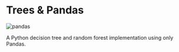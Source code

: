 # Trees & Pandas

![pandas](https://github.com/jlnthms/numpy-neural-network/assets/74052135/5bf52fd8-fe0c-45ec-b96c-c32db56ae38b)

A Python decision tree and random forest implementation using only Pandas.
